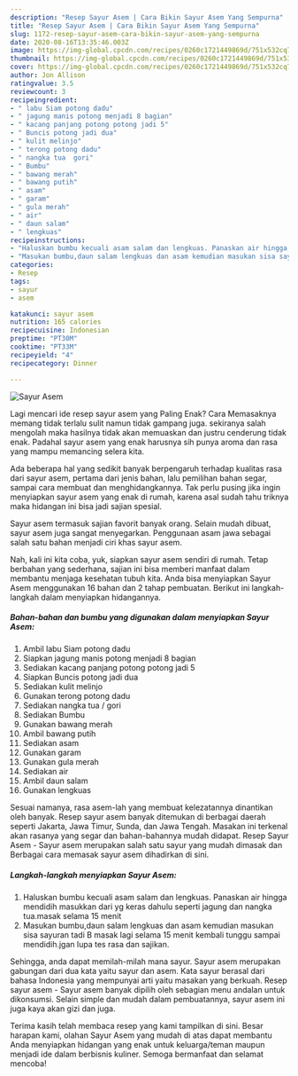 ```yaml
---
description: "Resep Sayur Asem | Cara Bikin Sayur Asem Yang Sempurna"
title: "Resep Sayur Asem | Cara Bikin Sayur Asem Yang Sempurna"
slug: 1172-resep-sayur-asem-cara-bikin-sayur-asem-yang-sempurna
date: 2020-08-16T13:35:46.003Z
image: https://img-global.cpcdn.com/recipes/0260c1721449869d/751x532cq70/sayur-asem-foto-resep-utama.jpg
thumbnail: https://img-global.cpcdn.com/recipes/0260c1721449869d/751x532cq70/sayur-asem-foto-resep-utama.jpg
cover: https://img-global.cpcdn.com/recipes/0260c1721449869d/751x532cq70/sayur-asem-foto-resep-utama.jpg
author: Jon Allison
ratingvalue: 3.5
reviewcount: 3
recipeingredient:
- " labu Siam potong dadu"
- " jagung manis potong menjadi 8 bagian"
- " kacang panjang potong potong jadi 5"
- " Buncis potong jadi dua"
- " kulit melinjo"
- " terong potong dadu"
- " nangka tua  gori"
- " Bumbu"
- " bawang merah"
- " bawang putih"
- " asam"
- " garam"
- " gula merah"
- " air"
- " daun salam"
- " lengkuas"
recipeinstructions:
- "Haluskan bumbu kecuali asam salam dan lengkuas. Panaskan air hingga mendidih masukkan dari yg keras dahulu seperti jagung dan nangka tua.masak selama 15 menit"
- "Masukan bumbu,daun salam lengkuas dan asam kemudian masukan sisa sayuran tadi B masak lagi selama 15 menit kembali tunggu sampai mendidih.jgan lupa tes rasa dan sajikan."
categories:
- Resep
tags:
- sayur
- asem

katakunci: sayur asem 
nutrition: 165 calories
recipecuisine: Indonesian
preptime: "PT30M"
cooktime: "PT33M"
recipeyield: "4"
recipecategory: Dinner

---
```



![Sayur Asem](https://img-global.cpcdn.com/recipes/0260c1721449869d/751x532cq70/sayur-asem-foto-resep-utama.jpg)

Lagi mencari ide resep sayur asem yang Paling Enak? Cara Memasaknya memang tidak terlalu sulit namun tidak gampang juga. sekiranya salah mengolah maka hasilnya tidak akan memuaskan dan justru cenderung tidak enak. Padahal sayur asem yang enak harusnya sih punya aroma dan rasa yang mampu memancing selera kita.

Ada beberapa hal yang sedikit banyak berpengaruh terhadap kualitas rasa dari sayur asem, pertama dari jenis bahan, lalu pemilihan bahan segar, sampai cara membuat dan menghidangkannya. Tak perlu pusing jika ingin menyiapkan sayur asem yang enak di rumah, karena asal sudah tahu triknya maka hidangan ini bisa jadi sajian spesial.

Sayur asem termasuk sajian favorit banyak orang. Selain mudah dibuat, sayur asem juga sangat menyegarkan. Penggunaan asam jawa sebagai salah satu bahan menjadi ciri khas sayur asem.


Nah, kali ini kita coba, yuk, siapkan sayur asem sendiri di rumah. Tetap berbahan yang sederhana, sajian ini bisa memberi manfaat dalam membantu menjaga kesehatan tubuh kita. Anda bisa menyiapkan Sayur Asem menggunakan 16 bahan dan 2 tahap pembuatan. Berikut ini langkah-langkah dalam menyiapkan hidangannya.

<!--inarticleads1-->

##### Bahan-bahan dan bumbu yang digunakan dalam menyiapkan Sayur Asem:

1. Ambil  labu Siam potong dadu
1. Siapkan  jagung manis potong menjadi 8 bagian
1. Sediakan  kacang panjang potong potong jadi 5
1. Siapkan  Buncis potong jadi dua
1. Sediakan  kulit melinjo
1. Gunakan  terong potong dadu
1. Sediakan  nangka tua / gori
1. Sediakan  Bumbu
1. Gunakan  bawang merah
1. Ambil  bawang putih
1. Sediakan  asam
1. Gunakan  garam
1. Gunakan  gula merah
1. Sediakan  air
1. Ambil  daun salam
1. Gunakan  lengkuas


Sesuai namanya, rasa asem-lah yang membuat kelezatannya dinantikan oleh banyak. Resep sayur asem banyak ditemukan di berbagai daerah seperti Jakarta, Jawa Timur, Sunda, dan Jawa Tengah. Masakan ini terkenal akan rasanya yang segar dan bahan-bahannya mudah didapat. Resep Sayur Asem - Sayur asem merupakan salah satu sayur yang mudah dimasak dan Berbagai cara memasak sayur asem dihadirkan di sini. 

<!--inarticleads2-->

##### Langkah-langkah menyiapkan Sayur Asem:

1. Haluskan bumbu kecuali asam salam dan lengkuas. Panaskan air hingga mendidih masukkan dari yg keras dahulu seperti jagung dan nangka tua.masak selama 15 menit
1. Masukan bumbu,daun salam lengkuas dan asam kemudian masukan sisa sayuran tadi B masak lagi selama 15 menit kembali tunggu sampai mendidih.jgan lupa tes rasa dan sajikan.


Sehingga, anda dapat memilah-milah mana sayur. Sayur asem merupakan gabungan dari dua kata yaitu sayur dan asem. Kata sayur berasal dari bahasa Indonesia yang mempunyai arti yaitu masakan yang berkuah. Resep sayur asem - Sayur asem banyak dipilih oleh sebagian menu andalan untuk dikonsumsi. Selain simple dan mudah dalam pembuatannya, sayur asem ini juga kaya akan gizi dan juga. 

Terima kasih telah membaca resep yang kami tampilkan di sini. Besar harapan kami, olahan Sayur Asem yang mudah di atas dapat membantu Anda menyiapkan hidangan yang enak untuk keluarga/teman maupun menjadi ide dalam berbisnis kuliner. Semoga bermanfaat dan selamat mencoba!
